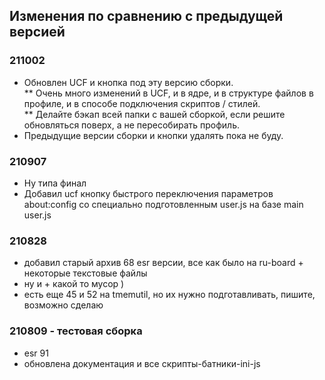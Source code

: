 ## Изменения по сравнению с предыдущей версией

### 211002
  
* Обновлен UCF и кнопка под эту версию сборки.  
** Очень много изменений в UCF, и в ядре, и в структуре файлов в профиле, и в способе подключения скриптов / стилей.  
** Делайте бэкап всей папки с вашей сборкой, если решите обновляться поверх, а не пересобирать профиль.
* Предыдущие версии сборки и кнопки удалять пока не буду.
  
### 210907
  
* Ну типа финал
* Добавил ucf кнопку быстрого переключения параметров about:config со специально подготовленным user.js на базе main user.js
  
### 210828
  
* добавил старый архив 68 esr версии, все как было на ru-board + некоторые текстовые файлы
* ну и + какой то мусор )
* есть еще 45 и 52 на tmemutil, но их нужно подготавливать, пишите, возможно сделаю

### 210809 - тестовая сборка
  
* esr 91
* обновлена документация и все скрипты-батники-ini-js
